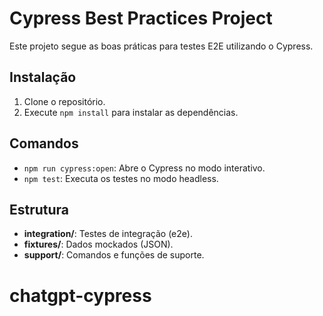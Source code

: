 # Cypress Best Practices Project

Este projeto segue as boas práticas para testes E2E utilizando o Cypress.

## Instalação

1. Clone o repositório.
2. Execute `npm install` para instalar as dependências.

## Comandos

- `npm run cypress:open`: Abre o Cypress no modo interativo.
- `npm test`: Executa os testes no modo headless.

## Estrutura

- **integration/**: Testes de integração (e2e).
- **fixtures/**: Dados mockados (JSON).
- **support/**: Comandos e funções de suporte.
# chatgpt-cypress
